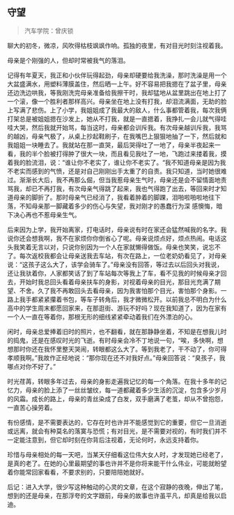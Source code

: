 ## 守望
> 汽车学院：曾庆锁

聊大的初冬，微凉，风吹得枯枝飒飒作响。孤独的夜里，有对目光时刻注视着我。

母亲是个刚强的人，但却时常被我气的落泪。

记得有年夏天，我正和小伙伴玩得起劲，母亲却硬要给我洗澡，那时洗澡是用一个大盆盛满水，用塑料薄膜盖住，然后晒一上午。好不容易把我摁在了盆子里，母亲还边洗边哄我，等我刚洗完母亲准备给我擦干时，我却猛地从盆里跳出在地上打了一个滚，像一个胜利者那样高兴。母亲坐在地上没有打我，却泪流满面，无助的脸上写满了悲伤。上了小学，我姐姐成了我最大的敌人，什么事都管着我，每次我俩打架总是被姐姐摁在沙发上，她从不打我，就是一直摁着，我挣扎一会儿就气得哇哇大哭，然后我就开始骂，每当这时，母亲都会训斥我。有次母亲越训斥我，我骂的越凶，母亲气极了，从桌上抄起鞋刷子，在我嘴巴上狠狠地抽了一下，然后就和我姐姐一块睡去了。我就站在那一直哭，最后哭得吐了一地了，母亲半夜起来一看，我的半个脸被打得肿了很大一块，而且看见我吐了一地，飞跑过来搂着我，摸着我的脸流泪，说：“谁让你不老实了，谁让你不老实了。“我不知道母亲是因为我不老实而感到的气愤，还是对自己刚刚出手太重了的自责。我只知道，当时她很难过。渐渐长大后，我不再那么倔，但当我惹母亲生气时，母亲还是会不留情面地责骂我，却已不再打我，有次母亲气得跳了起来，我也气得跑了出去，等回来时才知道母亲的脚折了。那时母亲气已经消了，我看着肿着的脚踝，泪啪啦啪啦地往下落，不知母亲那一脚藏着多少的伤心与失望，我对刚才的愚蠢行为深
感懊悔，暗下决心再也不惹母亲生气。

后来因为上学，我开始离家，打电话时，母亲说有时在家还会猛然喊我的名字。我说你还会想我啊，我不在家烦你你倒省心了呢。母亲说烦点好，烦点热闹。电话这头我笑着无言以对，只说你别因为一个人在家就懒得做饭。母亲也笑笑，说忘不了。每次返校我都会让母亲送我去车站，有次在路上，一位老奶奶看见了，对母亲说：“这孩子这么大了，该学会骑车了。”母亲没有回答，等过去以后回头对我说，还让我驮着你，人家都笑话了到了车站每次等我上了车，看不见我的时候母亲才回去，开始时我总回头看着母亲扶车的身影，对视着母亲的目光，那目光充满了期望、不舍。久了我不再敢回头去看母亲，因为我害怕那个目光，害怕那个身影。一路上我手都紧紧攥着书包，等车子转角后，我才微微松开。以前我总不明白为什么高中的学生周末都愿回家来，在那逛街、游玩不好吗？现在我知道了，因为在家有一个人一直在等着你，那根无形的细线紧紧牵动着我们在外漂泊的心。

闲时，母亲总爱捧着旧时的照片，也不翻看，就在那静静坐着，不知是在想我儿时的捣鬼，还是在感叹时光的飞逝。有时母亲会冷不丁地说一句，“唉，多快啊，想想那时你还在我怀里整天哭闹，转眼都这么大了。等到我老了，干不动了，你可得孝顺我啊。”我故作正经地说：“那你现在还不对我好点。”母亲回答说：“臭孩子，我哪点对你不好了。”

时光荏苒，转眼多年过去，母亲的身影走遍我记忆的每一个角落。在我十多年的记忆力，母亲的脸上添了一丝丝皱纹，每一道都藏着多少生活的沉淀，包含多少岁月的风霜。成长的路上，母亲的青丝染成了白发，双手磨满了老茧，却从不曾抱怨，一直苦心操劳着。

有份感情，是不需要表达的，它存在时也许并不能感觉到它的重要，但它一旦消逝或远离，就会有种莫名的落寞与恐慌；有对目光，是不需要对视的，有时我们并不一定能注意到，但它却时刻在你背后注视着，无论何时，永远支持着你。

珍惜与母亲相处的每一天吧，当某天仔细看这位伟大女人时，才发现她已经老了，是真的老了。在她的心里最期望的事也许并不是你将来能干什么伟业，可能就盼望着你能常回家看看，不要求别的，只要陪陪她就好。

后记：进入大学，很少写这种触动的心灵的文章，在这个寂静的夜晚，伸出了笔，想到的还是母亲，在那浮夸的文字跟前，母亲的故事也许虽平凡，却真是给我以启迪。
